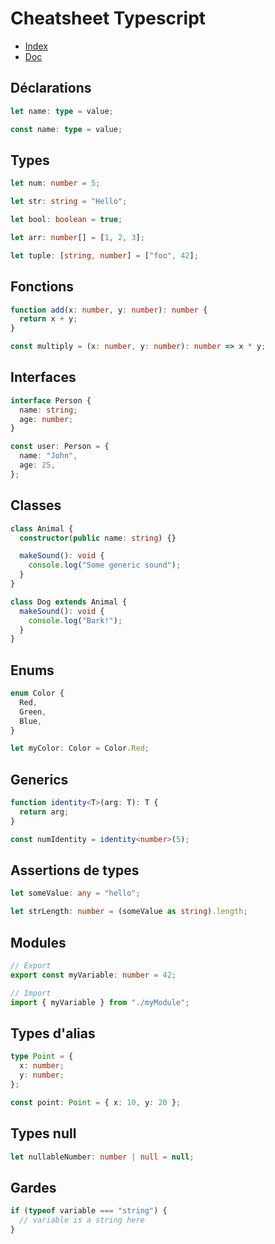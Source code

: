 # Cheatsheet Typescript

- [Index](/Readme.md)
- [Doc](https://www.typescriptlang.org/)

## Déclarations

```typescript
let name: type = value;

const name: type = value;
```

## Types

```typescript
let num: number = 5;

let str: string = "Hello";

let bool: boolean = true;

let arr: number[] = [1, 2, 3];

let tuple: [string, number] = ["foo", 42];
```

## Fonctions

```typescript
function add(x: number, y: number): number {
  return x + y;
}

const multiply = (x: number, y: number): number => x * y;
```

## Interfaces

```typescript
interface Person {
  name: string;
  age: number;
}

const user: Person = {
  name: "John",
  age: 25,
};
```

## Classes

```typescript
class Animal {
  constructor(public name: string) {}

  makeSound(): void {
    console.log("Some generic sound");
  }
}

class Dog extends Animal {
  makeSound(): void {
    console.log("Bark!");
  }
}
```

## Enums

```typescript
enum Color {
  Red,
  Green,
  Blue,
}

let myColor: Color = Color.Red;
```

## Generics

```typescript
function identity<T>(arg: T): T {
  return arg;
}

const numIdentity = identity<number>(5);
```

## Assertions de types

```typescript
let someValue: any = "hello";

let strLength: number = (someValue as string).length;
```

## Modules

```typescript
// Export
export const myVariable: number = 42;

// Import
import { myVariable } from "./myModule";
```

## Types d'alias

```typescript
type Point = {
  x: number;
  y: number;
};

const point: Point = { x: 10, y: 20 };
```

## Types null

```typescript
let nullableNumber: number | null = null;
```

## Gardes

```typescript
if (typeof variable === "string") {
  // variable is a string here
}
```
